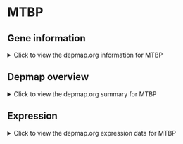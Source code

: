 <h1>MTBP</h1>

<h2>Gene information</h2>
<details>
  <summary>Click to view the depmap.org information for MTBP</summary>
  <p><a href="https://depmap.org/portal/gene/MTBP?tab=about" target="_BLANK">Open page in a new tab...</a></p>
  <iframe src="https://depmap.org/portal/gene/MTBP?tab=about" style="border:none;width:100%;height:800px"></iframe>
</details>

<h2>Depmap overview</h2>
<details>
  <summary>Click to view the depmap.org summary for MTBP</summary>
  <p><a href="https://depmap.org/portal/gene/MTBP?tab=overview" target="_BLANK">Open page in a new tab...</a></p>
  <iframe src="https://depmap.org/portal/gene/MTBP?tab=overview" style="border:none;width:100%;height:800px"></iframe>
</details>

<h2>Expression</h2>
<details>
  <summary>Click to view the depmap.org expression data for MTBP</summary>
  <p><a href="https://depmap.org/portal/gene/MTBP?tab=characterization" target="_BLANK">Open page in a new tab...</a></p>
  <iframe src="https://depmap.org/portal/gene/MTBP?tab=characterization" style="border:none;width:100%;height:800px"></iframe>
</details>


<!--
<h2>Reactome Pathway diagram</h2>
<details>
  <summary>Click to view the Reactome pathway for MTBP</summary>
  <p><a href="PURL" target="_BLANK">Open page in a new tab...</a></p>
  PNAME
</details>
-->


